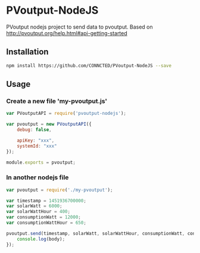 # PVoutput-NodeJS
PVoutput nodejs project to send data to pvoutput.
Based on http://pvoutput.org/help.html#api-getting-started

## Installation
```bash
npm install https://github.com/CONNCTED/PVoutput-NodeJS --save
```

## Usage
### Create a new file 'my-pvoutput.js'
```javascript
var PVoutputAPI = require('pvoutput-nodejs');

var pvoutput = new PVoutputAPI({
    debug: false,

    apiKey: "xxx",
    systemId: "xxx"
});

module.exports = pvoutput;
```

### In another nodejs file
```javascript
var pvoutput = require('./my-pvoutput');

var timestamp = 1451936700000;
var solarWatt = 6000;
var solarWattHour = 400;
var consumptionWatt = 12000;
var consumptionWattHour = 650;

pvoutput.send(timestamp, solarWatt, solarWattHour, consumptionWatt, consumptionWattHour, function(statusCode, body) {
    console.log(body);   
});
```